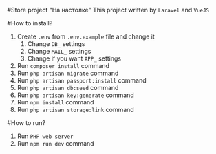 #Store project "На настолке"
This project written by `Laravel` and `VueJS`

#How to install?
1) Create `.env` from `.env.example` file and change it
    1) Change `DB_` settings
    2) Change `MAIL_` settings
    3) Change if you want `APP_` settings
2) Run `composer install` command
3) Run `php artisan migrate` command
4) Run `php artisan passport:install` command
5) Run `php artisan db:seed` command
6) Run `php artisan key:generate` command 
7) Run `npm install` command
8) Run `php artisan storage:link` command

#How to run?
1) Run `PHP web server` 
2) Run `npm run dev` command